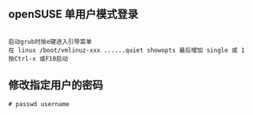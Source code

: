## openSUSE 单用户模式登录
<code>
启动grub时按e键进入引导菜单  
在 linux /boot/vmlinuz-xxx ......quiet showopts 最后增加 single 或 1 
按Ctrl-x 或F10启动
</code>  

## 修改指定用户的密码  
<code>\# passwd username</code>


